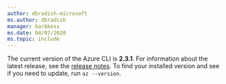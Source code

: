 ```yaml
---
author: dbradish-microsoft
ms.author: dbradish
manager: barbkess
ms.date: 04/07/2020
ms.topic: include
---
```

The current version of the Azure CLI is __2.3.1__. For information about the latest release, see the [release notes](../release-notes-azure-cli.md). To find your installed version and see if you need to update, run `az --version`.

